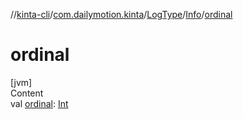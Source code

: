 //[kinta-cli](../../../../index.md)/[com.dailymotion.kinta](../../index.md)/[LogType](../index.md)/[Info](index.md)/[ordinal](ordinal.md)



# ordinal  
[jvm]  
Content  
val [ordinal](ordinal.md): [Int](https://kotlinlang.org/api/latest/jvm/stdlib/kotlin/-int/index.html)  



